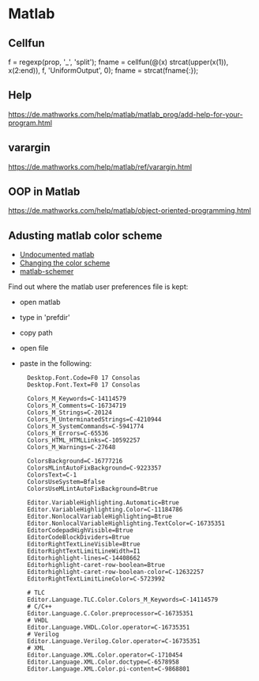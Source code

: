 # Matlab

## Cellfun
f = regexp(prop, '_', 'split');
fname = cellfun(@(x) strcat(upper(x(1)), x(2:end)), f, 'UniformOutput', 0);
fname = strcat(fname{:});

## Help

https://de.mathworks.com/help/matlab/matlab_prog/add-help-for-your-program.html

## varargin

https://de.mathworks.com/help/matlab/ref/varargin.html

## OOP in Matlab

https://de.mathworks.com/help/matlab/object-oriented-programming.html


## Adusting matlab color scheme

- [Undocumented matlab](http://undocumentedmatlab.com/blog/changing-system-preferences-programmatically)
- [Changing the color scheme](http://www.mikesoltys.com/2013/02/08/matlab-tip-change-the-color-scheme-to-be-easier-on-your-eyes/)
- [matlab-schemer](https://github.com/scottclowe/matlab-schemer)

Find out where the matlab user preferences file is kept:

- open matlab
- type in 'prefdir'
- copy path
- open file
- paste in the following:


        Desktop.Font.Code=F0 17 Consolas
        Desktop.Font.Text=F0 17 Consolas
        
        Colors_M_Keywords=C-14114579
        Colors_M_Comments=C-16734719
        Colors_M_Strings=C-20124
        Colors_M_UnterminatedStrings=C-4210944
        Colors_M_SystemCommands=C-5941774
        Colors_M_Errors=C-65536
        Colors_HTML_HTMLLinks=C-10592257
        Colors_M_Warnings=C-27648
        
        ColorsBackground=C-16777216
        ColorsMLintAutoFixBackground=C-9223357
        ColorsText=C-1
        ColorsUseSystem=Bfalse
        ColorsUseMLintAutoFixBackground=Btrue
        
        Editor.VariableHighlighting.Automatic=Btrue
        Editor.VariableHighlighting.Color=C-11184786
        Editor.NonlocalVariableHighlighting=Btrue
        Editor.NonlocalVariableHighlighting.TextColor=C-16735351
        EditorCodepadHighVisible=Btrue
        EditorCodeBlockDividers=Btrue
        EditorRightTextLineVisible=Btrue
        EditorRightTextLimitLineWidth=I1
        Editorhighlight-lines=C-14408662
        Editorhighlight-caret-row-boolean=Btrue
        Editorhighlight-caret-row-boolean-color=C-12632257
        EditorRightTextLimitLineColor=C-5723992
        
        # TLC
        Editor.Language.TLC.Color.Colors_M_Keywords=C-14114579
        # C/C++
        Editor.Language.C.Color.preprocessor=C-16735351
        # VHDL
        Editor.Language.VHDL.Color.operator=C-16735351
        # Verilog
        Editor.Language.Verilog.Color.operator=C-16735351
        # XML
        Editor.Language.XML.Color.operator=C-1710454
        Editor.Language.XML.Color.doctype=C-6578958
        Editor.Language.XML.Color.pi-content=C-9868801





